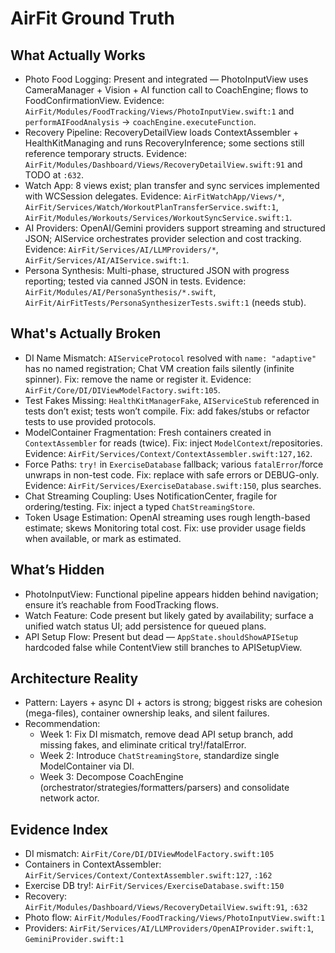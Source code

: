 # AirFit Ground Truth

## What Actually Works
- Photo Food Logging: Present and integrated — PhotoInputView uses CameraManager + Vision + AI function call to CoachEngine; flows to FoodConfirmationView. Evidence: `AirFit/Modules/FoodTracking/Views/PhotoInputView.swift:1` and `performAIFoodAnalysis` → `coachEngine.executeFunction`.
- Recovery Pipeline: RecoveryDetailView loads ContextAssembler + HealthKitManaging and runs RecoveryInference; some sections still reference temporary structs. Evidence: `AirFit/Modules/Dashboard/Views/RecoveryDetailView.swift:91` and TODO at `:632`.
- Watch App: 8 views exist; plan transfer and sync services implemented with WCSession delegates. Evidence: `AirFitWatchApp/Views/*`, `AirFit/Services/Watch/WorkoutPlanTransferService.swift:1`, `AirFit/Modules/Workouts/Services/WorkoutSyncService.swift:1`.
- AI Providers: OpenAI/Gemini providers support streaming and structured JSON; AIService orchestrates provider selection and cost tracking. Evidence: `AirFit/Services/AI/LLMProviders/*`, `AirFit/Services/AI/AIService.swift:1`.
- Persona Synthesis: Multi-phase, structured JSON with progress reporting; tested via canned JSON in tests. Evidence: `AirFit/Modules/AI/PersonaSynthesis/*.swift`, `AirFit/AirFitTests/PersonaSynthesizerTests.swift:1` (needs stub).

## What's Actually Broken
- DI Name Mismatch: `AIServiceProtocol` resolved with `name: "adaptive"` has no named registration; Chat VM creation fails silently (infinite spinner). Fix: remove the name or register it. Evidence: `AirFit/Core/DI/DIViewModelFactory.swift:105`.
- Test Fakes Missing: `HealthKitManagerFake`, `AIServiceStub` referenced in tests don’t exist; tests won’t compile. Fix: add fakes/stubs or refactor tests to use provided protocols.
- ModelContainer Fragmentation: Fresh containers created in `ContextAssembler` for reads (twice). Fix: inject `ModelContext`/repositories. Evidence: `AirFit/Services/Context/ContextAssembler.swift:127,162`.
- Force Paths: `try!` in `ExerciseDatabase` fallback; various `fatalError`/force unwraps in non-test code. Fix: replace with safe errors or DEBUG-only. Evidence: `AirFit/Services/ExerciseDatabase.swift:150`, plus searches.
- Chat Streaming Coupling: Uses NotificationCenter, fragile for ordering/testing. Fix: inject a typed `ChatStreamingStore`.
- Token Usage Estimation: OpenAI streaming uses rough length-based estimate; skews Monitoring total cost. Fix: use provider usage fields when available, or mark as estimated.

## What’s Hidden
- PhotoInputView: Functional pipeline appears hidden behind navigation; ensure it’s reachable from FoodTracking flows.
- Watch Feature: Code present but likely gated by availability; surface a unified watch status UI; add persistence for queued plans.
- API Setup Flow: Present but dead — `AppState.shouldShowAPISetup` hardcoded false while ContentView still branches to APISetupView.

## Architecture Reality
- Pattern: Layers + async DI + actors is strong; biggest risks are cohesion (mega-files), container ownership leaks, and silent failures.
- Recommendation: 
  - Week 1: Fix DI mismatch, remove dead API setup branch, add missing fakes, and eliminate critical try!/fatalError.
  - Week 2: Introduce `ChatStreamingStore`, standardize single ModelContainer via DI.
  - Week 3: Decompose CoachEngine (orchestrator/strategies/formatters/parsers) and consolidate network actor.

## Evidence Index
- DI mismatch: `AirFit/Core/DI/DIViewModelFactory.swift:105`
- Containers in ContextAssembler: `AirFit/Services/Context/ContextAssembler.swift:127`, `:162`
- Exercise DB try!: `AirFit/Services/ExerciseDatabase.swift:150`
- Recovery: `AirFit/Modules/Dashboard/Views/RecoveryDetailView.swift:91`, `:632`
- Photo flow: `AirFit/Modules/FoodTracking/Views/PhotoInputView.swift:1`
- Providers: `AirFit/Services/AI/LLMProviders/OpenAIProvider.swift:1`, `GeminiProvider.swift:1`

